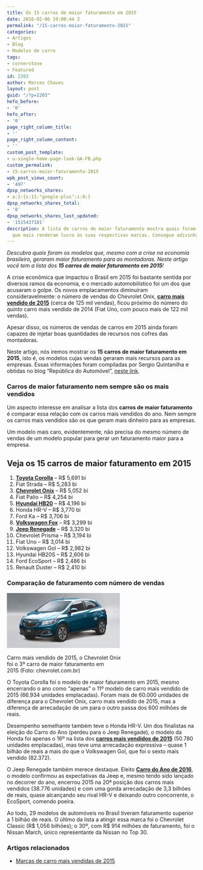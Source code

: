 ```yaml
---
title: Os 15 carros de maior faturamento em 2015
date: 2016-02-06 19:00:44 Z
permalink: "/15-carros-maior-faturamento-2015"
categories:
- Artigos
- Blog
- Modelos de carro
tags:
- cornerstone
- Featured
id: 2203
author: Marcos Chaves
layout: post
guid: "/?p=2203"
hefo_before:
- '0'
hefo_after:
- '0'
page_right_column_title:
- ''
page_right_column_content:
- ''
custom_post_template:
- u-single-home-page-look-GA-FB.php
custom_permalink:
- 15-carros-maior-faturamento-2015
wpb_post_views_count:
- '497'
dpsp_networks_shares:
- a:1:{s:11:"google-plus";i:0;}
dpsp_networks_shares_total:
- '0'
dpsp_networks_shares_last_updated:
- '1515437181'
description: A lista de carros de maior faturamento mostra quais foram os modelos
  que mais renderam lucro às suas respectivas marcas. Consegue adivinhar o primeiro?
---
```


_Descubra quais foram os modelos que, mesmo com a crise na economia brasileiro, geraram maior faturamento para as montadoras. Neste artigo você tem a lista dos **15 carros de maior faturamento em 2015**!_ 

A crise econômica que impactou o Brasil em 2015 foi bastante sentida por diversos ramos da economia, e o mercado automobilístico foi um dos que acusaram o golpe. Os novos emplacamentos diminuíram consideravelmente: o número de vendas do Chevrolet Onix, **<a href="/carros-mais-vendidos-2015" target="_blank">carro mais vendido de 2015</a>** (cerca de 125 mil vendas), ficou próximo do número do _quinto_ carro mais vendido de 2014 (Fiat Uno, com pouco mais de 122 mil vendas).

Apesar disso, os números de vendas de carros em 2015 ainda foram capazes de injetar boas quantidades de recursos nos cofres das montadoras.

Neste artigo, nós iremos mostrar os **15 carros de maior faturamento em 2015**, isto é, os modelos cujas vendas geraram mais recursos para as empresas. Essas informações foram compiladas por Sergio Quintanilha e obtidas no blog “República do Automóvel”, [neste link](http://motorshow.com.br/conheca-o-ranking-de-faturamento-dos-carros-mais-vendidos-do-brasil/).

### **Carros de maior faturamento nem sempre são os mais vendidos**

Um aspecto interesse em analisar a lista dos **carros de maior faturamento** é comparar essa relação com os carros mais vendidos do ano. Nem sempre os carros mais vendidos são os que geram mais dinheiro para as empresas.

Um modelo mais caro, evidentemente, não precisa do mesmo número de vendas de um modelo popular para gerar um faturamento maior para a empresa.

## **Veja os 15 carros de maior faturamento em 2015**

  1. **<a href="/seguro-auto-toyota-corolla/" target="_blank">Toyota Corolla</a>** – R$ 5,691 bi
  2. Fiat Strada – R$ 5,283 bi
  3. **<a href="/seguro-auto-chevrolet-onix" target="_blank">Chevrolet Onix</a>** – R$ 5,052 bi
  4. Fiat Palio – R$ 4,254 bi
  5. <a href="/media-de-precos-de-seguro-do-hyundai-HB20" target="_blank"><strong>Hyundai HB20</strong></a> – R$ 4,196 bi
  6. Honda HR-V – R$ 3,770 bi
  7. Ford Ka – R$ 3,706 bi
  8. <a href="/seguro-volkswagen-fox/" target="_blank"><strong>Volkswagen Fox</strong></a> – R$ 3,299 bi
  9. <a href="/seguro-jeep-renegade" target="_blank"><strong>Jeep Renegade</strong></a> – R$ 3,320 bi
 10. Chevrolet Prisma – R$ 3,194 bi
 11. Fiat Uno – R$ 3,014 bi
 12. Volkswagen Gol – R$ 2,982 bi
 13. Hyundai HB20S – R$ 2,606 bi
 14. Ford EcoSport – R$ 2,486 bi
 15. Renault Duster – R$ 2,410 bi

### **Comparação de faturamento com número de vendas**

<div id="attachment_1981" style="width: 310px" class="wp-caption alignright">
  <img class="size-medium wp-image-1981" src="/wp-content/uploads/2016/02/novo-chevrolet-onix-300x146.jpg" alt="Chevrolet Onix azul" width="300" height="146" />
  
  <p class="wp-caption-text">
    Carro mais vendido de 2015, o Chevrolet Onix foi o 3º carro de maior faturamento em 2015 (Foto: chevrolet.com.br)
  </p>
</div>

O Toyota Corolla foi o modelo de maior faturamento em 2015, mesmo encerrando o ano como “apenas” o 11º modelo de carro mais vendido de 2015 (66.934 unidades emplacadas). Foram mais de 60.000 unidades de diferença para o Chevrolet Onix, carro mais vendido de 2015, mas a diferença de arrecadação de um para o outro passa dos 600 milhões de reais.

Desempenho semelhante também teve o Honda HR-V. Um dos finalistas na eleição do Carro do Ano (perdeu para o Jeep Renegade), o modelo da Honda foi apenas o 16º na lista dos **<a href="/carros-mais-vendidos-2015" target="_blank">carros mais vendidos de 2015</a>** (50.780 unidades emplacadas), mas teve uma arrecadação expressiva – quase 1 bilhão de reais a mais do que o Volkswagen Gol, que foi o sexto mais vendido (82.372).

O Jeep Renegade também merece destaque. Eleito **<a href="/jeep-renegade-carro-ano" target="_blank">Carro do Ano de 2016</a>**, o modelo confirmou as expectativas da Jeep e, mesmo tendo sido lançado no decorrer do ano, encerrou 2015 na 20ª posição dos carros mais vendidos (38.776 unidades) e com uma gorda arrecadação de 3,3 bilhões de reais, quase alcançando seu rival HR-V e deixando outro concorrente, o EcoSport, comendo poeira.

Ao todo, 29 modelos de automóveis no Brasil tiveram faturamento superior a 1 bilhão de reais. O último da lista a atingir essa marca foi o Chevrolet Classic (R$ 1,056 bilhões); o 30º, com R$ 914 milhões de faturamento, foi o Nissan March, único representante da Nissan no Top 30.

### Artigos relacionados

  * <a href="/10-marcas-mais-vendidas-2015" target="_blank">Marcas de carro mais vendidas de 2015</a>